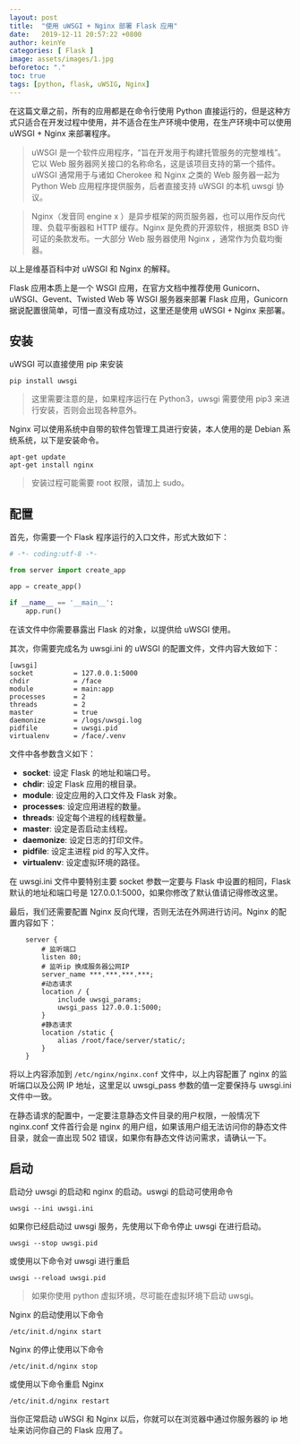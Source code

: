 ```yaml
---
layout: post
title:  "使用 uWSGI + Nginx 部署 Flask 应用"
date:   2019-12-11 20:57:22 +0800
author: keinYe
categories: [ Flask ]
image: assets/images/1.jpg
beforetoc: "."
toc: true
tags: [python, flask, uWSIG, Nginx]
---
```


在这篇文章之前，所有的应用都是在命令行使用 Python 直接运行的，但是这种方式只适合在开发过程中使用，并不适合在生产环境中使用，在生产环境中可以使用 uWSGI + Nginx 来部署程序。

>uWSGI 是一个软件应用程序，“旨在开发用于构建托管服务的完整堆栈”。它以 Web 服务器网关接口的名称命名，这是该项目支持的第一个插件。  uWSGI 通常用于与诸如 Cherokee 和 Nginx 之类的 Web 服务器一起为 Python  Web 应用程序提供服务，后者直接支持 uWSGI 的本机 uwsgi 协议。

>Nginx（发音同 engine x ）是异步框架的网页服务器，也可以用作反向代理、负载平衡器和 HTTP 缓存。Nginx 是免费的开源软件，根据类 BSD 许可证的条款发布。一大部分 Web 服务器使用 Nginx ，通常作为负载均衡器。

以上是维基百科中对 uWSGI 和 Nginx 的解释。

Flask 应用本质上是一个 WSGI 应用，在官方文档中推荐使用 Gunicorn、uWSGI、Gevent、Twisted Web 等 WSGI 服务器来部署 Flask 应用，Gunicorn 据说配置很简单，可惜一直没有成功过，这里还是使用 uWSGI + Nginx 来部署。

## 安装
uWSGI 可以直接使用 pip 来安装
```shell
pip install uwsgi
```
> 这里需要注意的是，如果程序运行在 Python3，uwsgi 需要使用 pip3 来进行安装，否则会出现各种意外。

Nginx 可以使用系统中自带的软件包管理工具进行安装，本人使用的是  Debian 系统系统，以下是安装命令。
```shell
apt-get update
apt-get install nginx
```
>安装过程可能需要 root 权限，请加上 sudo。

## 配置
首先，你需要一个 Flask 程序运行的入口文件，形式大致如下：
```python
# -*- coding:utf-8 -*-

from server import create_app

app = create_app()

if __name__ == '__main__':
    app.run()
```
在该文件中你需要暴露出 Flask 的对象，以提供给 uWSGI 使用。

其次，你需要完成名为 uwsgi.ini 的 uWSGI 的配置文件，文件内容大致如下：
```
[uwsgi]
socket          = 127.0.0.1:5000
chdir           = /face
module          = main:app
processes       = 2
threads         = 2
master          = true
daemonize       = /logs/uwsgi.log
pidfile         = uwsgi.pid
virtualenv      = /face/.venv
```
文件中各参数含义如下：
- **socket**: 设定 Flask 的地址和端口号。
- **chdir**: 设定 Flask 应用的根目录。
- **module**: 设定应用的入口文件及 Flask 对象。
- **processes**: 设定应用进程的数量。
- **threads**: 设定每个进程的线程数量。
- **master**: 设定是否启动主线程。
- **daemonize**: 设定日志的打印文件。
- **pidfile**: 设定主进程 pid 的写入文件。
- **virtualenv**: 设定虚拟环境的路径。

在 uwsgi.ini 文件中要特别主要 socket 参数一定要与 Flask 中设置的相同，Flask 默认的地址和端口号是 127.0.0.1:5000，如果你修改了默认值请记得修改这里。

最后，我们还需要配置 Nginx 反向代理，否则无法在外网进行访问。Nginx 的配置内容如下：
```
	server {
		# 监听端口
		listen 80;
		# 监听ip 换成服务器公网IP
		server_name ***.***.***.***;
		#动态请求
		location / {
			include uwsgi_params;
			uwsgi_pass 127.0.0.1:5000;
		}
		#静态请求
		location /static {
			alias /root/face/server/static/;
		}
	}
```
将以上内容添加到 ```/etc/nginx/nginx.conf``` 文件中，以上内容配置了 nginx 的监听端口以及公网 IP 地址，这里足以 uwsgi_pass 参数的值一定要保持与 uwsgi.ini 文件中一致。

在静态请求的配置中，一定要注意静态文件目录的用户权限，一般情况下 nginx.conf 文件首行会是 nginx 的用户组，如果该用户组无法访问你的静态文件目录，就会一直出现 502 错误，如果你有静态文件访问需求，请确认一下。

## 启动
启动分 uwsgi 的启动和 nginx 的启动。uswgi 的启动可使用命令
```shell
uwsgi --ini uwsgi.ini
```
如果你已经启动过 uwsgi 服务，先使用以下命令停止 uwsgi 在进行启动。
```
uwsgi --stop uwsgi.pid
```
或使用以下命令对 uwsgi 进行重启
```
uwsgi --reload uwsgi.pid
```

> 如果你使用 python 虚拟环境，尽可能在虚拟环境下启动 uwsgi。

Nginx 的启动使用以下命令
```shell
/etc/init.d/nginx start
```
Nginx 的停止使用以下命令
```shell
/etc/init.d/nginx stop
```
或使用以下命令重启 Nginx
```shell
/etc/init.d/nginx restart
```

当你正常启动 uWSGI 和 Nginx 以后，你就可以在浏览器中通过你服务器的 ip 地址来访问你自己的 Flask 应用了。
